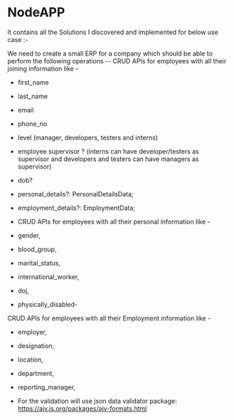 # NodeAPP
It contains all the Solutions I discovered and implemented for below use case :-

We need to create a small ERP for a company which should be able to perform the following operations 
-- CRUD APIs for employees with all their joining information like -     
- first_name    
- last_name    
- email    
- phone_no    
- level (manager, developers, testers and interns)    
- employee supervisor ? (interns can have developer/testers as supervisor and developers and testers can have managers as supervisor)    
- dob?    
- personal_details?: PersonalDetailsData;    
- employment_details?: EmploymentData;

- CRUD APIs for employees with all their personal information like -     
- gender,    
- blood_group,    
- marital_status,    
- international_worker,    
- doj,    
- physically_disabled- 

CRUD APIs for employees with all their Employment information like -     
- employer,    
- designation,    
- location,    
- department,    
- reporting_manager, 

- For the validation will use json data validator package: 
https://ajv.js.org/packages/ajv-formats.html
